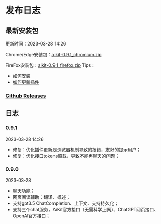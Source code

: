 # 发布日志

## 最新安装包
更新时间：2023-03-28 14:26

Chrome/Edge安装包：[aikit-0.9.1_chromium.zip](/aikit/aikit-0.9.1_chromium.zip)

FireFox安装包：[aikit-0.9.1_firefox.zip](/aikit/aikit-0.9.1_firefox.zip)
Tips：
 - [如何安装](./README.md#如何安装)
 - [如何更新插件](./troubleshooting.md#如何更新安装包)

### [Github Releases](https://github.com/wnow20/aikit/releases)

## 日志
### 0.9.1
2023-03-28 14:26
 - 修复：优化插件更新是浏览器机制导致的报错，友好的提示用户；
 - 修复：优化接口tokens超载，导致不能再聊天的问题；
### 0.9.0

2023-03-28
 - 聊天功能；
 - 网页阅读辅助：翻译、概述；
 - 支持gpt3.5 ChatCompletion、上下文 、支持持久化 ；
 - 支持三个chat服务，AiKit官方接口（无需科学上网）、ChatGPT网页接口、OpenAI官方接口；
